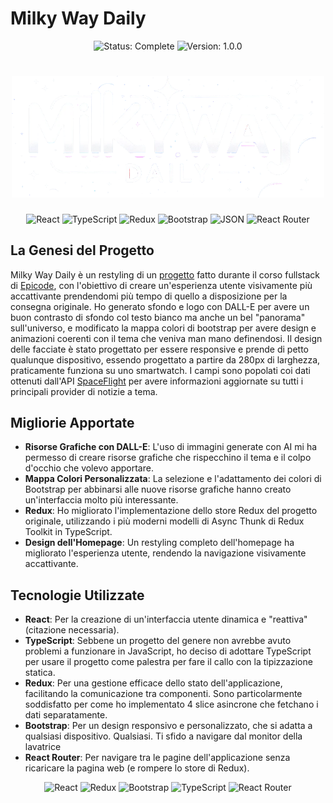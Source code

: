 # Milky Way Daily

<p align="center">
  <img src="https://img.shields.io/badge/status-COMPLETE-green?style=for-the-badge" alt="Status: Complete">
  <img src="https://img.shields.io/badge/version-1.0.0-blue?style=for-the-badge" alt="Version: 1.0.0">
</p>

<h1 align="center">
  <img src="./public/titleImage.png" alt="Milky Way Daily" width="500px">
</h1>

<p align="center">
  <img src="https://img.shields.io/badge/React-20232A?style=for-the-badge&logo=react&logoColor=61DAFB" alt="React"/>
  <img src="https://img.shields.io/badge/TypeScript-007ACC?style=for-the-badge&logo=typescript&logoColor=white" alt="TypeScript"/>
  <img src="https://img.shields.io/badge/Redux-593D88?style=for-the-badge&logo=redux&logoColor=white" alt="Redux"/>
  <img src="https://img.shields.io/badge/Bootstrap-7952B3?style=for-the-badge&logo=bootstrap&logoColor=white" alt="Bootstrap"/>
  <img src="https://img.shields.io/badge/JSON-000000?style=for-the-badge&logo=json&logoColor=white" alt="JSON"/>
  <img src="https://img.shields.io/badge/React_Router-CA4245?style=for-the-badge&logo=react-router&logoColor=white" alt="React Router"/>
</p>

## La Genesi del Progetto

Milky Way Daily è un restyling di un <a href="https://github.com/Vikappa/astroscope" >progetto</a> fatto durante il corso fullstack di <a href="https://epicode.com/it/">Epicode</a>, con l'obiettivo di creare un'esperienza utente visivamente più accattivante prendendomi più tempo di quello a disposizione per la consegna originale. Ho generato sfondo e logo con DALL-E per avere un buon contrasto di sfondo col testo bianco ma anche un bel "panorama" sull'universo, e modificato la mappa colori di bootstrap per avere design e animazioni coerenti con il tema che veniva man mano definendosi. Il design delle facciate è stato progettato per essere responsive e prende di petto qualunque dispositivo, essendo progettato a partire da 280px di larghezza, praticamente funziona su uno smartwatch. I campi sono popolati coi dati ottenuti dall'API <a href="https://epicode.com/it/">SpaceFlight</a> per avere informazioni aggiornate su tutti i principali provider di notizie a tema.

## Migliorie Apportate

- **Risorse Grafiche con DALL-E**: L'uso di immagini generate con AI mi ha permesso di creare risorse grafiche che rispecchino il tema e il colpo d'occhio che volevo apportare.
- **Mappa Colori Personalizzata**: La selezione e l'adattamento dei colori di Bootstrap per abbinarsi alle nuove risorse grafiche hanno creato un'interfaccia molto più interessante.
- **Redux**: Ho migliorato l'implementazione dello store Redux del progetto originale, utilizzando i più moderni modelli di Async Thunk di Redux Toolkit in TypeScript.
- **Design dell'Homepage**: Un restyling completo dell'homepage ha migliorato l'esperienza utente, rendendo la navigazione visivamente accattivante.

## Tecnologie Utilizzate

- **React**: Per la creazione di un'interfaccia utente dinamica e "reattiva" (citazione necessaria).
- **TypeScript**: Sebbene un progetto del genere non avrebbe avuto problemi a funzionare in JavaScript, ho deciso di adottare TypeScript per usare il progetto come palestra per fare il callo con la tipizzazione statica.
- **Redux**: Per una gestione efficace dello stato dell'applicazione, facilitando la comunicazione tra componenti. Sono particolarmente soddisfatto per come ho implementato 4 slice asincrone che fetchano i dati separatamente.
- **Bootstrap**: Per un design responsivo e personalizzato, che si adatta a qualsiasi dispositivo. Qualsiasi. Ti sfido a navigare dal monitor della lavatrice
- **React Router**: Per navigare tra le pagine dell'applicazione senza ricaricare la pagina web (e rompere lo store di Redux).

<p align="center">
  <img src="https://img.shields.io/badge/React-20232A?style=for-the-badge&logo=react&logoColor=61DAFB" alt="React"/>
  <img src="https://img.shields.io/badge/Redux-593D88?style=for-the-badge&logo=redux&logoColor=white" alt="Redux"/>
  <img src="https://img.shields.io/badge/Bootstrap-7952B3?style=for-the-badge&logo=bootstrap&logoColor=white" alt="Bootstrap"/>
  <img src="https://img.shields.io/badge/TypeScript-007ACC?style=for-the-badge&logo=typescript&logoColor=white" alt="TypeScript"/>
  <img src="https://img.shields.io/badge/React_Router-CA4245?style=for-the-badge&logo=react-router&logoColor=white" alt="React Router"/>
</p>

